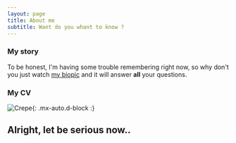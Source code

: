 ```yaml
---
layout: page
title: About me
subtitle: Want do you whant to know ?
---
```


### My story

To be honest, I'm having some trouble remembering right now, so why don't you just watch [my biopic](https://en.wikipedia.org/wiki/Monty_Python_and_the_Holy_Grail) and it will answer **all** your questions.

### My CV
![Crepe](https://drive.google.com/file/d/1TlgzWYq_TFdz7IovFyi5VjvzaghjGedL/view?usp=sharing){: .mx-auto.d-block :}
 
## Alright, let be serious now..
